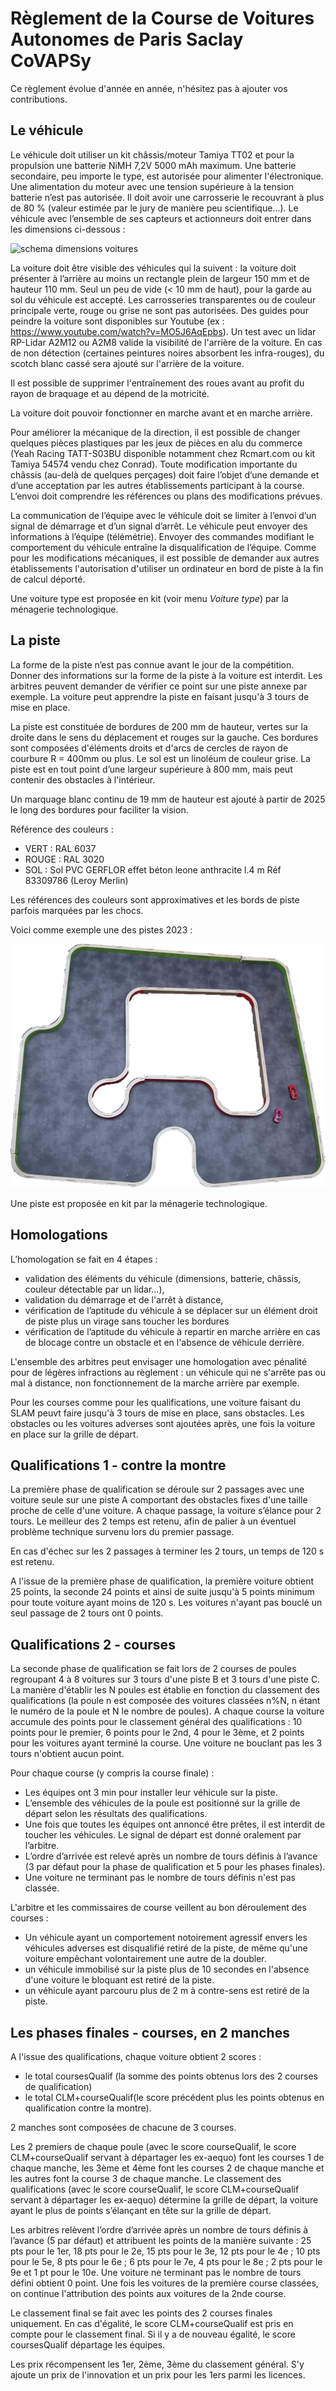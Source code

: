 # Règlement de la Course de Voitures Autonomes de Paris Saclay CoVAPSy

Ce règlement évolue d'année en année, n'hésitez pas à ajouter vos contributions.

## Le véhicule

Le véhicule doit utiliser un kit châssis/moteur Tamiya TT02 et pour la propulsion une batterie NiMH 7,2V 5000 mAh maximum. Une batterie secondaire, peu importe le type, est autorisée pour alimenter l'électronique. Une alimentation du moteur avec une tension supérieure à la tension batterie n’est pas autorisée. Il doit avoir une carrosserie le recouvrant à plus de 80 % (valeur estimée par le jury de manière peu scientifique...).
Le véhicule avec l’ensemble de ses capteurs et actionneurs doit entrer dans les dimensions ci-dessous :

![schema dimensions voitures](images/dimensions_voiture.png)

La voiture doit être visible des véhicules qui la suivent : la voiture doit présenter à l’arrière au moins un rectangle plein de largeur 150 mm et de hauteur 110 mm. Seul un peu de vide (< 10 mm de haut), pour la garde au sol du véhicule est accepté.
Les carrosseries transparentes ou de couleur principale verte, rouge ou grise ne sont pas autorisées. Des guides pour peindre la voiture sont disponibles sur Youtube (ex : https://www.youtube.com/watch?v=MO5J6AqEpbs). Un test avec un lidar RP-Lidar A2M12 ou A2M8 valide la visibilité de l'arrière de la voiture. En cas de non détection (certaines peintures noires absorbent les infra-rouges), du scotch blanc cassé sera ajouté sur l'arrière de la voiture.

Il est possible de supprimer l'entraînement des roues avant au profit du rayon de braquage et au dépend de la motricité.

La voiture doit pouvoir fonctionner en marche avant et en marche arrière.

Pour améliorer la mécanique de la direction, il est possible de changer quelques pièces plastiques par les jeux de pièces en alu du commerce (Yeah Racing TATT-S03BU disponible notamment chez Rcmart.com ou kit Tamiya 54574 vendu chez Conrad).
Toute modification importante du châssis (au-delà de quelques perçages) doit faire l’objet d’une demande et d’une acceptation par les autres établissements participant à la course. L’envoi doit comprendre les références ou plans des modifications prévues.

La communication de l’équipe avec le véhicule doit se limiter à l’envoi d’un signal de démarrage et d’un signal d’arrêt. Le véhicule peut envoyer des informations à l’équipe (télémétrie). Envoyer des commandes modifiant le comportement du véhicule entraîne la disqualification de l’équipe. Comme pour les modifications mécaniques, il est possible de demander aux autres établissements l'autorisation d'utiliser un ordinateur en bord de piste à la fin de calcul déporté.

Une voiture type est proposée en kit (voir menu *Voiture type*) par la ménagerie technologique.

## La piste

La forme de la piste n’est pas connue avant le jour de la compétition. Donner des informations sur la forme de la piste à la voiture est interdit. Les arbitres peuvent demander de vérifier ce point sur une piste annexe par exemple. La voiture peut apprendre la piste en faisant jusqu'à 3 tours de mise en place.

La piste est constituée de bordures de 200 mm de hauteur, vertes sur la droite dans le sens du déplacement et rouges sur la gauche. Ces bordures sont composées d'éléments droits et d'arcs de cercles de rayon de courbure R = 400mm ou plus. Le sol est un linoléum de couleur grise. La piste est en tout point d’une largeur supérieure à 800 mm, mais peut contenir des obstacles à l'intérieur.

Un marquage blanc continu de 19 mm de hauteur est ajouté à partir de 2025 le long des bordures pour faciliter la vision. 

Référence des couleurs : 

* VERT : RAL 6037
* ROUGE : RAL 3020
* SOL : Sol PVC GERFLOR effet béton leone anthracite l.4 m  Réf 83309786 (Leroy Merlin)

Les références des couleurs sont approximatives et les bords de piste parfois marquées par les chocs.

Voici comme exemple une des pistes 2023 :

![exemple de trace de piste](images/piste_2023.png)

Une piste est proposée en kit par la ménagerie technologique.

## Homologations

L’homologation se fait en 4 étapes :

* validation des éléments du véhicule (dimensions, batterie, châssis, couleur détectable par un lidar...),
* validation du démarrage et de l'arrêt à distance, 
* vérification de l’aptitude du véhicule à se déplacer sur un élément droit de piste plus un virage sans toucher les bordures
* vérification de l’aptitude du véhicule à repartir en marche arrière en cas de blocage contre un obstacle et en l'absence de véhicule derrière.

L'ensemble des arbitres peut envisager une homologation avec pénalité pour de légères infractions au règlement : un véhicule qui ne s'arrête pas ou mal à distance, non fonctionnement de la marche arrière par exemple.

Pour les courses comme pour les qualifications, une voiture faisant du SLAM peuvt faire jusqu'à 3 tours de mise en place, sans obstacles. Les obstacles ou les voitures adverses sont ajoutées après, une fois la voiture en place sur la grille de départ.

## Qualifications 1 - contre la montre

La première phase de qualification se déroule sur 2 passages avec une voiture seule sur une piste A comportant des obstacles fixes d'une taille proche de celle d'une voiture.
A chaque passage, la voiture s’élance pour 2 tours. Le meilleur des 2 temps est retenu, afin de palier à un éventuel problème technique survenu lors du premier passage.

En cas d'échec sur les 2 passages à terminer les 2 tours, un temps de 120 s est retenu.

A l'issue de la première phase de qualification, la première voiture obtient 25 points, la seconde 24 points et ainsi de suite jusqu'à 5 points minimum pour toute voiture ayant moins de 120 s. Les voitures n'ayant pas bouclé un seul passage de 2 tours ont 0 points.

## Qualifications 2 - courses

La seconde phase de qualification se fait lors de 2 courses de poules regroupant 4 à 8 voitures sur 3 tours d'une piste B et 3 tours d'une piste C. La manière d'établir les N poules est établie en fonction du classement des qualifications (la poule n est composée des voitures classées n%N, n étant le numéro de la poule et N le nombre de poules). A chaque course la voiture accumule des points pour le classement général des qualifications : 10 points pour le premier, 6 points pour le 2nd, 4 pour le 3ème, et 2 points pour les voitures ayant terminé la course. Une voiture ne bouclant pas les 3 tours n'obtient aucun point.

Pour chaque course (y compris la course finale) : 

* Les équipes ont 3 min pour installer leur véhicule sur la piste.
* L’ensemble des véhicules de la poule est positionné sur la grille de départ selon les résultats des qualifications.
* Une fois que toutes les équipes ont annoncé être prêtes, il est interdit de toucher les véhicules. Le signal de départ est donné oralement par l’arbitre.
* L’ordre d’arrivée est relevé après un nombre de tours définis à l’avance (3 par défaut pour la phase de qualification et 5 pour les phases finales).
* Une voiture ne terminant pas le nombre de tours définis n'est pas classée.

L'arbitre et les commissaires de course veillent au bon déroulement des courses :

* Un véhicule ayant un comportement notoirement agressif envers les véhicules adverses est disqualifié retiré de la piste, de même qu'une voiture empêchant volontairement une autre de la doubler.
* un véhicule immobilisé sur la piste plus de 10 secondes en l'absence d'une voiture le bloquant est retiré de la piste.
* un véhicule ayant parcouru plus de 2 m à contre-sens est retiré de la piste.

## Les phases finales - courses, en 2 manches

A l'issue des qualifications, chaque voiture obtient 2 scores : 

* le total coursesQualif (la somme des points obtenus lors des 2 courses de qualification)
* le total CLM+courseQualif(le score précédent plus les points obtenus en qualification contre la montre).

2 manches sont composées de chacune de 3 courses.

Les 2 premiers de chaque poule (avec le score courseQualif, le score CLM+courseQualif servant à départager les ex-aequo) font les courses 1 de chaque manche, les 3ème et 4ème font les courses 2 de chaque manche et les autres font la course 3 de chaque manche. Le classement des qualifications (avec le score courseQualif, le score CLM+courseQualif servant à départager les ex-aequo) détermine la grille de départ, la voiture ayant le plus de points s’élançant en tête sur la grille de départ. 

Les arbitres relèvent l’ordre d’arrivée après un nombre de tours définis à l’avance (5 par défaut) et attribuent les points de la manière suivante : 25 pts pour le 1er, 18 pts pour le 2e, 15 pts pour le 3e, 12 pts pour le 4e ; 10 pts pour le 5e, 8 pts pour le 6e ; 6 pts pour le 7e, 4 pts pour le 8e ; 2 pts pour le 9e et 1 pt pour le 10e. Une voiture ne terminant pas le nombre de tours défini obtient 0 point. Une fois les voitures de la première course classées, on continue l'attribution des points aux voitures de la 2nde course. 

Le classement final se fait avec les points des 2 courses finales uniquement. En cas d'égalité, le score CLM+courseQualif est pris en compte pour le classement final. Si il y a de nouveau égalité, le score coursesQualif départage les équipes.

Les prix récompensent les 1er, 2ème, 3ème du classement général. S'y ajoute un prix de l'innovation et un prix pour les 1ers parmi les licences.